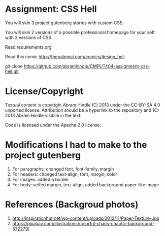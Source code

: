 Assignment: CSS Hell
====================

You will skin 3 project gutenberg stories with custom CSS.

You will skin 2 versions of a possible professional homepage for your
self with 2 versions of CSS.

Read requirements.org

Read this comic http://theoatmeal.com/comics/design_hell

git clone https://github.com/abramhindle/CMPUT404-assignment-css-hell.git

License/Copyright
=================

Textual content is copyright Abram Hindle (C) 2013 under the CC-BY-SA
4.0 unported license. Attribution should be a hyperlink to the
repository and (C) 2013 Abram Hindle visibile in the text.

Code is licensed under the Apache 2.0 license.


Modifications I had to make to the project gutenberg
=================

1. For paragraphs: changed font, font-family, margin
2. For headers: changed text-align, font, margin, color
3. For images: added a border
4. For body: setted margin, text-align, added background paper-like image


References (Backgroud photos)
=================
1. http://inspirationhut.net/wp-content/uploads/2012/11/Paper-Texture-.jpg
2. https://pixabay.com/illustrations/colorful-chaos-chaotic-background-572279/